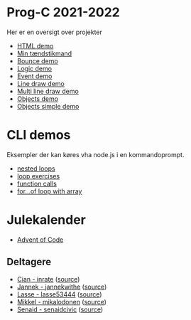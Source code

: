 # Prog-C 2021-2022

Her er en oversigt over projekter

- [HTML demo](html-demo/) 
- [Min tændstikmand](stickman-demo/)
- [Bounce demo](bouncing-ball-demo/)
- [Logic demo](logic-demo/)
- [Event demo](event-demo/)
- [Line draw demo](line-draw-demo/)
- [Multi line draw demo](multi-line-draw-demo/)
- [Objects demo](objects-demo/)
- [Objects simple demo](objects-simple-demo/)

# CLI demos

Eksempler der kan køres vha node.js i en kommandoprompt.

- [nested loops](cli-demos/nested-loops-demo.js)
- [loop exercises](cli-demos/loop-exercises.js)
- [function calls](cli-demos/function-demo.js)
- [for...of loop with array](cli-demos/for-of-array-demo.js)

# Julekalender
- [Advent of Code](advent-of-code/)

## Deltagere

- [Cian - inrate](https://inrate.github.io/) ([source](https://github.com/inrate/inrate.github.io))
- [Jannek - jannekwithe](https://jannekwithe.github.io/) ([source](https://github.com/jannekwithe/jannekwithe.github.io))
- [Lasse - lasse53444](https://lasse53444.github.io/) ([source](https://github.com/lasse53444/lasse53444.github.io))
- [Mikkel - mikalodonen](https://mikalodonen.github.io/) ([source](https://github.com/mikalodonen/mikalodonen.github.io))
- [Senaid - senaidcivic](https://senaidcivic.github.io/) ([source](https://github.com/senaidcivic/senaidcivic.github.io))
